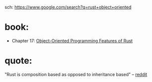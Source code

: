 sch: https://www.google.com/search?q=rust+object+oriented

# book:
- Chapter 17: [Object-Oriented Programming Features of Rust](https://doc.rust-lang.org/book/ch17-00-oop.html)

# quote:
"Rust is composition based as opposed to inheritance based" – [reddit](https://reddit.com/r/rust/comments/qr5gqf/rust_isnt_oop_but_then_what_is_it/)
